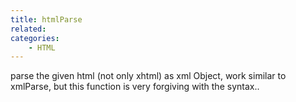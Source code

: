```yaml
---
title: htmlParse
related:
categories:
    - HTML
---
```


parse the given html (not only xhtml) as xml Object, work similar to xmlParse, but this function is very forgiving with the syntax..